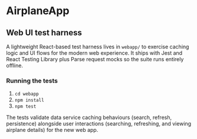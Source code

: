 AirplaneApp
===========

## Web UI test harness

A lightweight React-based test harness lives in `webapp/` to exercise caching logic and UI flows for the modern web experience. It ships with Jest and React Testing Library plus Parse request mocks so the suite runs entirely offline.

### Running the tests

1. `cd webapp`
2. `npm install`
3. `npm test`

The tests validate data service caching behaviours (search, refresh, persistence) alongside user interactions (searching, refreshing, and viewing airplane details) for the new web app.
